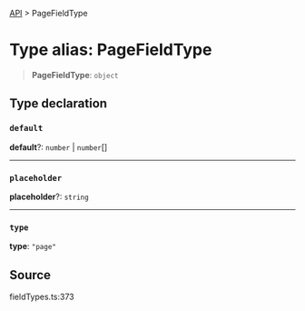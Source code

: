 [API](../index.md) > PageFieldType

# Type alias: PageFieldType

> **PageFieldType**: `object`

## Type declaration

### `default`

**default**?: `number` \| `number`[]

***

### `placeholder`

**placeholder**?: `string`

***

### `type`

**type**: `"page"`

## Source

fieldTypes.ts:373
